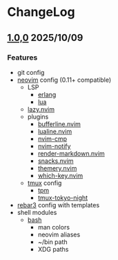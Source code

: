 # ChangeLog

## [1.0,0](https://github.com/sokhouw/dotfiles) 2025/10/09

### Features

* git config
* [neovim](https://github.com/neovim/neovim) config (0.11+ compatible)
  * LSP
    * [erlang](https://github.com/WhatsApp/erlang-language-platform)
    * [lua](https://github.com/LuaLS/lua-language-server)
  * [lazy.nvim](https://github.com/folke/lazy.nvim)
  * plugins
    * [bufferline.nvim](https://github.com/akinsho/bufferline.nvim)
    * [lualine.nvim](https://github.com/nvim-lualine/lualine.nvim)
    * [nvim-cmp](https://github.com/hrsh7th/nvim-cmp)
    * [nvim-notify](https://github.com/rcarriga/nvim-notify)
    * [render-markdown.nvim](https://github.com/MeanderingProgrammer/render-markdown.nvim)
    * [snacks.nvim](https://github.com/folke/snacks.nvim)
    * [themery.nvim](https://github.com/zaldih/themery.nvim)
    * [which-key.nvim](https://github.com/folke/which-key.nvim)
  * [tmux](https://github.com/tmux/tmux) config
    * [tpm](https://github.com/tmux-plugins/tpm)
    * [tmux-tokyo-night](https://github.com/fabioluciano/tmux-tokyo-night)
* [rebar3](https://github.com/erlang/rebar3) config with templates
* shell modules
  * [bash](https://www.gnu.org/software/bash)
    * man colors
    * neovim aliases
    * ~/bin path
    * XDG paths

